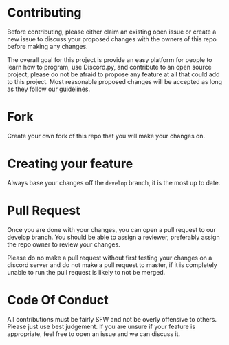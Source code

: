 # Contributing
Before contributing, please either claim an existing open issue or create a new issue to discuss your proposed changes with the owners of this repo before making any changes.

The overall goal for this project is provide an easy platform for people to learn how to program, use Discord.py, and contribute to an open source project, please do not be afraid
to propose any feature at all that could add to this project. Most reasonable proposed changes will be accepted as long as they follow our guidelines.

# Fork
Create your own fork of this repo that you will make your changes on.
# Creating your feature
Always base your changes off the `develop` branch, it is the most up to date.

# Pull Request
Once you are done with your changes, you can open a pull request to our develop branch. You should be able to assign a reviewer, preferably assign the repo owner to review your changes.

Please do no make a pull request without first testing your changes on a discord server and do not make a pull request to master, if it is completely unable to run the pull request is likely to not be merged.

# Code Of Conduct
All contributions must be fairly SFW and not be overly offensive to others. Please just use best judgement. If you are unsure if your feature is appropriate, feel free to open an
issue and we can discuss it.
